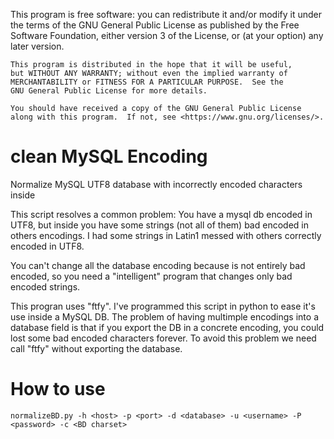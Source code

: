 
This program is free software: you can redistribute it and/or modify
    it under the terms of the GNU General Public License as published by
    the Free Software Foundation, either version 3 of the License, or
    (at your option) any later version.

    This program is distributed in the hope that it will be useful,
    but WITHOUT ANY WARRANTY; without even the implied warranty of
    MERCHANTABILITY or FITNESS FOR A PARTICULAR PURPOSE.  See the
    GNU General Public License for more details.

    You should have received a copy of the GNU General Public License
    along with this program.  If not, see <https://www.gnu.org/licenses/>.




# clean MySQL Encoding
Normalize MySQL UTF8 database with incorrectly encoded characters inside

This script resolves a common problem:
You have a mysql db encoded in UTF8, but inside you have some strings (not all of them) bad encoded in others encodings.
I had some strings in Latin1 messed with others correctly encoded in UTF8.

You can't change all the database encoding because is not entirely bad encoded, so you need a "intelligent" program that changes only 
bad encoded strings.

This progran uses "ftfy". I've programmed this script in python to ease it's use inside a MySQL DB. The problem of having multimple encodings into a database field is that if you export the DB in a concrete encoding, you could lost some bad encoded characters forever. To avoid this problem we need call "ftfy" without exporting the database. 

# How to use
```
normalizeBD.py -h <host> -p <port> -d <database> -u <username> -P <password> -c <BD charset>
```


